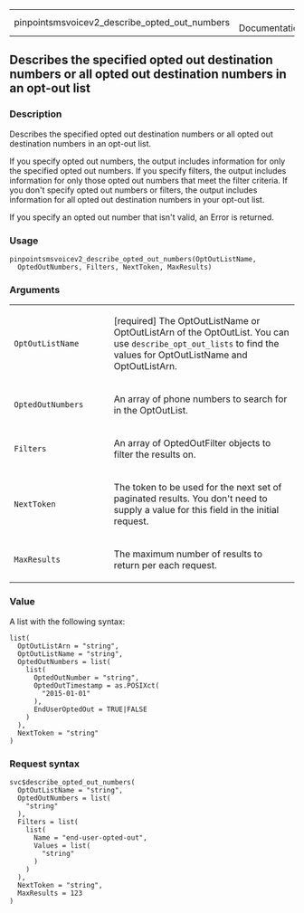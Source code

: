 <table style="width: 100%;">
<tbody>
<tr class="odd">
<td>pinpointsmsvoicev2_describe_opted_out_numbers</td>
<td style="text-align: right;">R Documentation</td>
</tr>
</tbody>
</table>

## Describes the specified opted out destination numbers or all opted out destination numbers in an opt-out list

### Description

Describes the specified opted out destination numbers or all opted out
destination numbers in an opt-out list.

If you specify opted out numbers, the output includes information for
only the specified opted out numbers. If you specify filters, the output
includes information for only those opted out numbers that meet the
filter criteria. If you don't specify opted out numbers or filters, the
output includes information for all opted out destination numbers in
your opt-out list.

If you specify an opted out number that isn't valid, an Error is
returned.

### Usage

    pinpointsmsvoicev2_describe_opted_out_numbers(OptOutListName,
      OptedOutNumbers, Filters, NextToken, MaxResults)

### Arguments

<table>
<colgroup>
<col style="width: 35%" />
<col style="width: 65%" />
</colgroup>
<tbody>
<tr class="odd">
<td><code
id="pinpointsmsvoicev2_describe_opted_out_numbers_:_OptOutListName">OptOutListName</code></td>
<td><p>[required] The OptOutListName or OptOutListArn of the OptOutList.
You can use <code>describe_opt_out_lists</code> to find the values for
OptOutListName and OptOutListArn.</p></td>
</tr>
<tr class="even">
<td><code
id="pinpointsmsvoicev2_describe_opted_out_numbers_:_OptedOutNumbers">OptedOutNumbers</code></td>
<td><p>An array of phone numbers to search for in the
OptOutList.</p></td>
</tr>
<tr class="odd">
<td><code
id="pinpointsmsvoicev2_describe_opted_out_numbers_:_Filters">Filters</code></td>
<td><p>An array of OptedOutFilter objects to filter the results
on.</p></td>
</tr>
<tr class="even">
<td><code
id="pinpointsmsvoicev2_describe_opted_out_numbers_:_NextToken">NextToken</code></td>
<td><p>The token to be used for the next set of paginated results. You
don't need to supply a value for this field in the initial
request.</p></td>
</tr>
<tr class="odd">
<td><code
id="pinpointsmsvoicev2_describe_opted_out_numbers_:_MaxResults">MaxResults</code></td>
<td><p>The maximum number of results to return per each
request.</p></td>
</tr>
</tbody>
</table>

### Value

A list with the following syntax:

    list(
      OptOutListArn = "string",
      OptOutListName = "string",
      OptedOutNumbers = list(
        list(
          OptedOutNumber = "string",
          OptedOutTimestamp = as.POSIXct(
            "2015-01-01"
          ),
          EndUserOptedOut = TRUE|FALSE
        )
      ),
      NextToken = "string"
    )

### Request syntax

    svc$describe_opted_out_numbers(
      OptOutListName = "string",
      OptedOutNumbers = list(
        "string"
      ),
      Filters = list(
        list(
          Name = "end-user-opted-out",
          Values = list(
            "string"
          )
        )
      ),
      NextToken = "string",
      MaxResults = 123
    )
